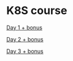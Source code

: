 # K8S course

[Day 1 + bonus](https://github.com/LilianAndres/k8s-course/blob/main/day-one/README.md)

[Day 2 + bonus](https://github.com/LilianAndres/k8s-course/blob/main/day-two/README.md)

[Day 3 + bonus](https://github.com/LilianAndres/k8s-course/blob/main/day-three/README.md)
